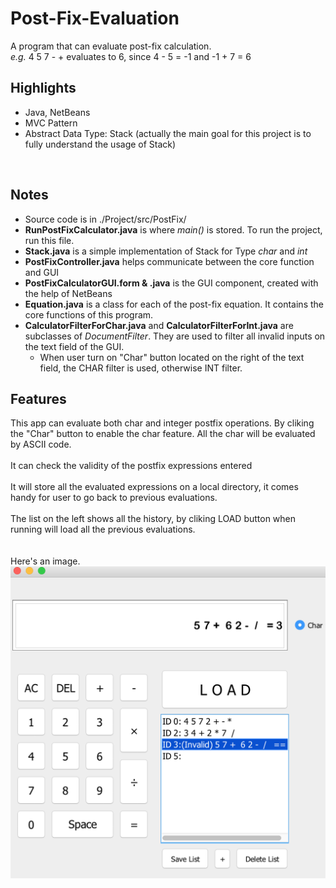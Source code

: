 # Post-Fix-Evaluation
A program that can evaluate post-fix calculation. 
<br> *e.g.* 4 5 7 - +  evaluates to 6, since 4 - 5 = -1 and -1 + 7 = 6

## Highlights
- Java, NetBeans
- MVC Pattern
- Abstract Data Type: Stack (actually the main goal for this project is to fully understand the usage of Stack)

<br>

## Notes
- Source code is in ./Project/src/PostFix/
- **RunPostFixCalculator.java** is where _main()_ is stored. To run the project, run this file.
- **Stack.java** is a simple implementation of Stack for Type _char_ and _int_
- **PostFixController.java** helps communicate between the core function and GUI
- **PostFixCalculatorGUI.form & .java** is the GUI component, created with the help of NetBeans 
- **Equation.java** is a class for each of the post-fix equation. It contains the core functions of this program.
- **CalculatorFilterForChar.java** and **CalculatorFilterForInt.java** are subclasses of _DocumentFilter_. They are used to filter all invalid inputs on the text field of the GUI.
  - When user turn on "Char" button located on the right of the text field, the CHAR filter is used, otherwise INT filter.

## Features
This app can evaluate both char and integer postfix operations. By cliking the "Char" button to enable the char feature. All the char will be evaluated by ASCII code. 
<br><br>It can check the validity of the postfix expressions entered
<br><br>It will store all the evaluated expressions on a local directory, it comes handy for user to go back to previous evaluations.
<br><br>The list on the left shows all the history, by cliking LOAD button when running will load all the previous evaluations.
<br><br><br>
Here's an image.
![alt text](image.png)

